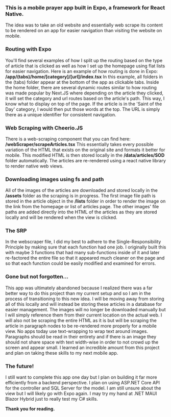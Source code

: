 <h3>This is a mobile prayer app built in Expo, a framework for React Native. </h3>

The idea was to take an old website and essentially web scrape its content to be rendered on an app for easier navigation than visiting the website on mobile. 

<h3>Routing with Expo</h3>

You'll find several examples of how I split up the routing based on the type of article that is clicked as well as how I set up the homepage using flat lists for easier navigation. 
Here is an example of how routing is done in Expo: <b>/app/(tabs)/home/[category]/[url]/index.tsx</b>
In this example, all folders in the (tabs) folder appear at the bottom of the app as clickable tabs. Inside the home folder, there are several dynamic routes similar to how routing was made popular by Next.JS where depending on the article they clicked, it will set the category and url routes based on the article's path. This way, I know what to display on top of the page. If the article is in the 'Saint of the Day' category, I would then put those words at the top. The URL is simply there as a unique identifier for consistent navigation. 

<h3>Web Scraping with Cheerio.JS</h3>

There is a web-scraping component that you can find here: <b>/webScraper/scrapeArticles.tsx</b> 
This essentially takes every possible variation of the HTML that exists on the original site and formats it better for mobile. This modified HTML is then stored locally in the <b>/data/articles/SOD</b> folder automatically. The articles are re-rendered using a react native library to render native web views. 

<h3>Downloading images using fs and path</h3>

All of the images of the articles are downloaded and stored locally in the <b>/assets</b> folder as the scraping is in progress. The first image file path is stored in the article object in the <b>/lists</b> folder in order to render the image on the link from the homepage or list of articles page. The other images' file paths are added directly into the HTML of the articles as they are stored locally and will be rendered when the view is clicked. 

<h3>The SRP</h3>

In the webscraper file, I did my best to adhere to the Single-Responsibility Principle by making sure that each function had one job. I originally built this with maybe 3 functions that had many sub-functions inside of it and later re-factored the entire file so that it appeared much cleaner on the page and so that each function could be easily modified and examined for errors.

<h3>Gone but not forgotten...</h3>

This app was ultimately abandoned because I realized there was a far better way to do this project than my current setup and so I am in the process of transitioning to this new idea. I will be moving away from storing all of this locally and will instead be storing these articles in a database for easier management. The images will no longer be downloaded manually but I will simply reference them from their current location on the actual web. I will also not be scraping the entire HTML as it is but will be scraping the article in paragraph nodes to be re-rendered more properly for a mobile view. No apps today use text-wrapping to wrap text around images. Paragraphs should be read in their entirety and if there is an image they should not share space with text width-wise in order to not crowd up the screen and appear small. I learned an incredible amount from this project and plan on taking these skills to my next mobile app. 

<h3>The future!</h3>

I still want to complete this app one day but I plan on building it far more efficiently from a backend perspective. I plan on using ASP.NET Core API for the controller and SQL Server for the model. I am still unsure about the view but I will likely go with Expo again. I may try my hand at .NET MAUI Blazor Hybrid just to really test my C# skills.

<b>Thank you for reading.</b>
